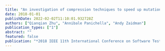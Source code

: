 ```yaml
---
title: "An investigation of compression techniques to speed up mutation testing"
date: 2018-01-01
publishDate: 2022-02-02T11:10:01.932728Z
authors: ["Qianqian Zhu", "Annibale Panichella", "Andy Zaidman"]
publication_types: ["1"]
abstract: ""
featured: false
publication: "*2018 IEEE 11th International Conference on Software Testing, Verification and Validation (ICST)*"
---
```


